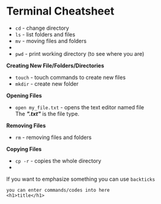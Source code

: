 # Terminal Cheatsheet 


* `cd` - change directory 
* `ls` - list folders and files
* `mv` - moving files and folders
* 
* `pwd` - print working directory (to see where you are)

**Creating New File/Folders/Directories**
* `touch` - touch commands to create new files
* `mkdir` - create new folder


**Opening Files**
* `open my_file.txt` - opens the text editor named file <br>
The **_".txt"_** is the file type.

**Removing Files**
* `rm` - removing files and folders

**Copying Files**
* `cp -r` - copies the whole directory 
* 



If you want to emphasize something you can use `backticks`

```
you can enter commands/codes into here 
<h1>title</h1>
```
